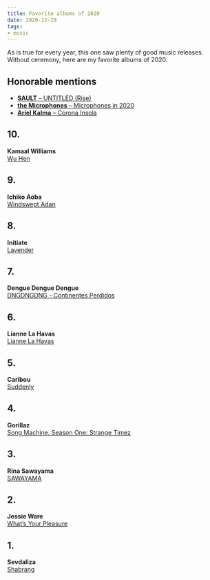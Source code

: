 ```yaml
---
title: Favorite albums of 2020
date: 2020-12-29
tags:
- music
---
```

As is true for every year, this one saw plenty of good music releases. Without ceremony, here are my favorite albums of 2020.

<!--more-->

## Honorable mentions

- [**SAULT** – UNTITLED (Rise)](https://saultglobal.bandcamp.com/album/untitled-rise)
- [**the Microphones** – Microphones in 2020](https://pwelverumandsun.bandcamp.com/album/microphones-in-2020)
- [**Ariel Kalma** – Corona Insola](https://ariel-kalma.bandcamp.com/album/corona-insola)

## 10.

**Kamaal Williams**<br>
[Wu Hen](https://kamaalwilliams.bandcamp.com/album/wu-hen)

## 9.

**Ichiko Aoba**<br>
[Windswept Adan](https://ichikoaoba.bandcamp.com/album/windswept-adan)

## 8.

**Initiate**<br>
[Lavender](https://initiatehc.bandcamp.com/album/lavender)

## 7.

**Dengue Dengue Dengue**<br>
[DNGDNGDNG - Continentes Perdidos](https://denguedenguedengue.bandcamp.com/album/dngdngdng-continentes-perdidos)

## 6.

**Lianne La Havas**<br>
[Lianne La Havas](https://open.spotify.com/album/6JwtB0zzNYy4qANDrJtrJy)

## 5.

**Caribou**<br>
[Suddenly](https://caribouband.bandcamp.com/album/suddenly)

## 4.

**Gorillaz**<br>
[Song Machine, Season One: Strange Timez](https://open.spotify.com/album/5I9K0u8r52jp4Y2bF8mOaz)

## 3.

**Rina Sawayama**<br>
[SAWAYAMA](https://open.spotify.com/album/3stadz88XVpHcXnVYMHc4J)

## 2.

**Jessie Ware**<br>
[What’s Your Pleasure](https://open.spotify.com/album/1CTm3ARqDETSm7GfvNYNJp)

## 1.

**Sevdaliza**<br>
[Shabrang](https://sevdaliza.bandcamp.com/album/shabrang)
